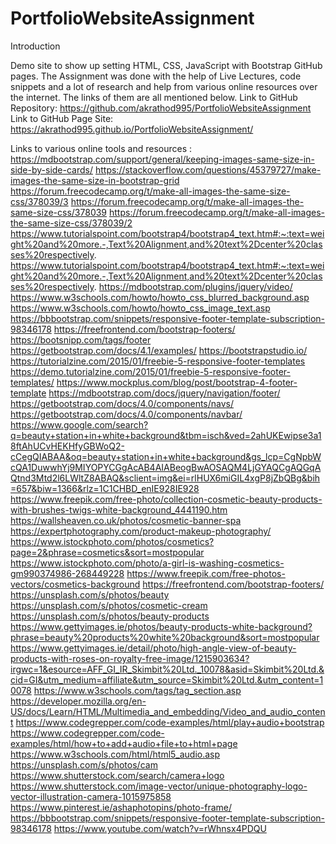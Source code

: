 # PortfolioWebsiteAssignment

Introduction

Demo site to show up setting HTML, CSS, JavaScript with Bootstrap GitHub pages. The Assignment was done with the help of Live Lectures, code snippets and a lot of research and help from  various online resources over the internet. The links of them are all mentioned below.
Link to GitHub Repository:
https://github.com/akrathod995/PortfolioWebsiteAssignment
Link to GitHub Page Site:
https://akrathod995.github.io/PortfolioWebsiteAssignment/










Links to various online tools and resources :
https://mdbootstrap.com/support/general/keeping-images-same-size-in-side-by-side-cards/
https://stackoverflow.com/questions/45379727/make-images-the-same-size-in-bootstrap-grid
https://forum.freecodecamp.org/t/make-all-images-the-same-size-css/378039/3
https://forum.freecodecamp.org/t/make-all-images-the-same-size-css/378039
https://forum.freecodecamp.org/t/make-all-images-the-same-size-css/378039/2
https://www.tutorialspoint.com/bootstrap4/bootstrap4_text.htm#:~:text=weight%20and%20more.-,Text%20Alignment,and%20text%2Dcenter%20classes%20respectively.
https://www.tutorialspoint.com/bootstrap4/bootstrap4_text.htm#:~:text=weight%20and%20more.-,Text%20Alignment,and%20text%2Dcenter%20classes%20respectively.
https://mdbootstrap.com/plugins/jquery/video/
https://www.w3schools.com/howto/howto_css_blurred_background.asp
https://www.w3schools.com/howto/howto_css_image_text.asp
https://bbbootstrap.com/snippets/responsive-footer-template-subscription-98346178
https://freefrontend.com/bootstrap-footers/
https://bootsnipp.com/tags/footer
https://getbootstrap.com/docs/4.1/examples/
https://bootstrapstudio.io/
https://tutorialzine.com/2015/01/freebie-5-responsive-footer-templates
https://demo.tutorialzine.com/2015/01/freebie-5-responsive-footer-templates/
https://www.mockplus.com/blog/post/bootstrap-4-footer-template
https://mdbootstrap.com/docs/jquery/navigation/footer/
https://getbootstrap.com/docs/4.0/components/navs/
https://getbootstrap.com/docs/4.0/components/navbar/
https://www.google.com/search?q=beauty+station+in+white+background&tbm=isch&ved=2ahUKEwipse3a18ftAhUCvHEKHfyGBWoQ2-cCegQIABAA&oq=beauty+station+in+white+background&gs_lcp=CgNpbWcQA1DuwwhYj9MIYOPYCGgAcAB4AIABeogBwAOSAQM4LjGYAQCgAQGqAQtnd3Mtd2l6LWltZ8ABAQ&sclient=img&ei=rlHUX6miGIL4xgP8jZbQBg&bih=657&biw=1366&rlz=1C1CHBD_enIE928IE928
https://www.freepik.com/free-photo/collection-cosmetic-beauty-products-with-brushes-twigs-white-background_4441190.htm
https://wallsheaven.co.uk/photos/cosmetic-banner-spa
https://expertphotography.com/product-makeup-photography/
https://www.istockphoto.com/photos/cosmetics?page=2&phrase=cosmetics&sort=mostpopular
https://www.istockphoto.com/photo/a-girl-is-washing-cosmetics-gm990374986-268449228
https://www.freepik.com/free-photos-vectors/cosmetics-background
https://freefrontend.com/bootstrap-footers/
https://unsplash.com/s/photos/beauty
https://unsplash.com/s/photos/cosmetic-cream
https://unsplash.com/s/photos/beauty-products
https://www.gettyimages.ie/photos/beauty-products-white-background?phrase=beauty%20products%20white%20background&sort=mostpopular
https://www.gettyimages.ie/detail/photo/high-angle-view-of-beauty-products-with-roses-on-royalty-free-image/1215903634?irgwc=1&esource=AFF_GI_IR_Skimbit%20Ltd._10078&asid=Skimbit%20Ltd.&cid=GI&utm_medium=affiliate&utm_source=Skimbit%20Ltd.&utm_content=10078
https://www.w3schools.com/tags/tag_section.asp
https://developer.mozilla.org/en-US/docs/Learn/HTML/Multimedia_and_embedding/Video_and_audio_content
https://www.codegrepper.com/code-examples/html/play+audio+bootstrap
https://www.codegrepper.com/code-examples/html/how+to+add+audio+file+to+html+page
https://www.w3schools.com/html/html5_audio.asp
https://unsplash.com/s/photos/cam
https://www.shutterstock.com/search/camera+logo
https://www.shutterstock.com/image-vector/unique-photography-logo-vector-illustration-camera-1015975858
https://www.pinterest.ie/ashaphotopins/photo-frame/
https://bbbootstrap.com/snippets/responsive-footer-template-subscription-98346178
https://www.youtube.com/watch?v=rWhnsx4PDQU

